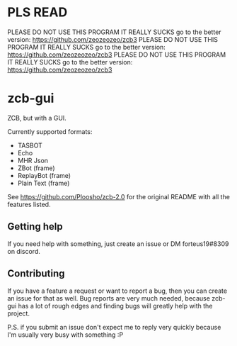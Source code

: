 # PLS READ

PLEASE DO NOT USE THIS PROGRAM IT REALLY SUCKS go to the better version: https://github.com/zeozeozeo/zcb3
PLEASE DO NOT USE THIS PROGRAM IT REALLY SUCKS go to the better version: https://github.com/zeozeozeo/zcb3
PLEASE DO NOT USE THIS PROGRAM IT REALLY SUCKS go to the better version: https://github.com/zeozeozeo/zcb3

#  zcb-gui

ZCB, but with a GUI.

Currently supported formats:
- TASBOT
- Echo
- MHR Json
- ZBot (frame)
- ReplayBot (frame)
- Plain Text (frame)

See https://github.com/Ploosho/zcb-2.0 for the original README with all the features listed.

## Getting help
If you need help with something, just create an issue or DM forteus19#8309 on discord.

## Contributing
If you have a feature a request or want to report a bug, then you can create an issue for that as well. Bug reports are very much needed, because zcb-gui has a lot of rough edges and finding bugs will greatly help with the project.

P.S. if you submit an issue don't expect me to reply very quickly because I'm usually very busy with something :P
